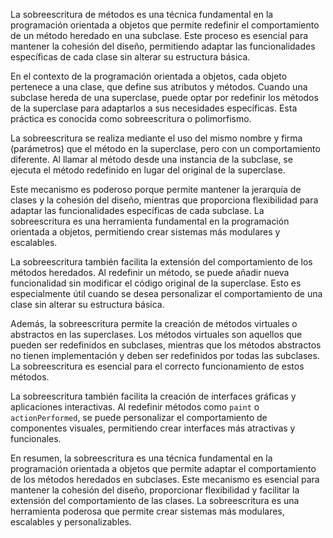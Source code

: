 La sobreescritura de métodos es una técnica fundamental en la programación orientada a objetos que permite redefinir el comportamiento de un método heredado en una subclase. Este proceso es esencial para mantener la cohesión del diseño, permitiendo adaptar las funcionalidades específicas de cada clase sin alterar su estructura básica.

En el contexto de la programación orientada a objetos, cada objeto pertenece a una clase, que define sus atributos y métodos. Cuando una subclase hereda de una superclase, puede optar por redefinir los métodos de la superclase para adaptarlos a sus necesidades específicas. Esta práctica es conocida como sobreescritura o polimorfismo.

La sobreescritura se realiza mediante el uso del mismo nombre y firma (parámetros) que el método en la superclase, pero con un comportamiento diferente. Al llamar al método desde una instancia de la subclase, se ejecuta el método redefinido en lugar del original de la superclase.

Este mecanismo es poderoso porque permite mantener la jerarquía de clases y la cohesión del diseño, mientras que proporciona flexibilidad para adaptar las funcionalidades específicas de cada subclase. La sobreescritura es una herramienta fundamental en la programación orientada a objetos, permitiendo crear sistemas más modulares y escalables.

La sobreescritura también facilita la extensión del comportamiento de los métodos heredados. Al redefinir un método, se puede añadir nueva funcionalidad sin modificar el código original de la superclase. Esto es especialmente útil cuando se desea personalizar el comportamiento de una clase sin alterar su estructura básica.

Además, la sobreescritura permite la creación de métodos virtuales o abstractos en las superclases. Los métodos virtuales son aquellos que pueden ser redefinidos en subclases, mientras que los métodos abstractos no tienen implementación y deben ser redefinidos por todas las subclases. La sobreescritura es esencial para el correcto funcionamiento de estos métodos.

La sobreescritura también facilita la creación de interfaces gráficas y aplicaciones interactivas. Al redefinir métodos como `paint` o `actionPerformed`, se puede personalizar el comportamiento de componentes visuales, permitiendo crear interfaces más atractivas y funcionales.

En resumen, la sobreescritura es una técnica fundamental en la programación orientada a objetos que permite adaptar el comportamiento de los métodos heredados en subclases. Este mecanismo es esencial para mantener la cohesión del diseño, proporcionar flexibilidad y facilitar la extensión del comportamiento de las clases. La sobreescritura es una herramienta poderosa que permite crear sistemas más modulares, escalables y personalizables.
